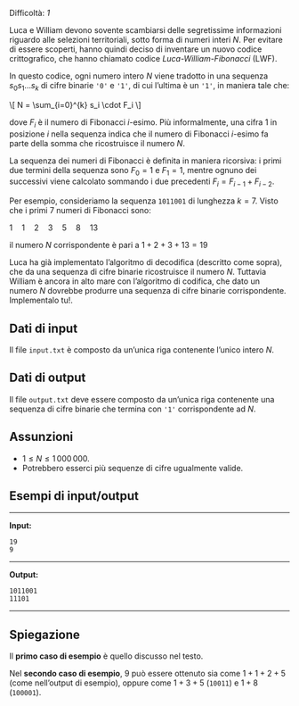 Difficoltà: *1*

Luca e William devono sovente scambiarsi delle segretissime informazioni
riguardo alle selezioni territoriali, sotto forma di numeri interi $N$. Per
evitare di essere scoperti, hanno quindi deciso di inventare un nuovo codice
crittografico, che hanno chiamato codice _Luca-William-Fibonacci_ (LWF).

In questo codice, ogni numero intero $N$ viene tradotto in una sequenza
$s_0 s_1 \ldots s_k$
di cifre binarie `'0'` e `'1'`, di cui l’ultima è un `'1'`, in
maniera tale che:

\\[ N = \sum_{i=0}^{k} s_i \cdot F_i \\]

dove $F_i$ è il numero di Fibonacci $i$-esimo. Più informalmente, una cifra $1$
in posizione $i$ nella sequenza indica che il numero di Fibonacci $i$-esimo fa
parte della somma che ricostruisce il numero $N$.

La sequenza dei numeri di Fibonacci è definita in maniera ricorsiva: i primi due
termini della sequenza sono $F_0 = 1$ e $F_1 = 1$, mentre ognuno dei successivi
viene calcolato sommando i due precedenti $F_i = F_{i-1} + F_{i-2}$.

Per esempio, consideriamo la sequenza `1011001` di lunghezza $k = 7$. Visto che
i primi $7$ numeri di Fibonacci sono:

$1 \quad 1 \quad 2 \quad 3 \quad 5 \quad 8 \quad 13$

il numero $N$ corrispondente è pari a $1 + 2 + 3 + 13 = 19$

Luca ha già implementato l’algoritmo di decodifica (descritto come sopra), che
da una sequenza di cifre binarie ricostruisce il numero $N$. Tuttavia William è
ancora in alto mare con l’algoritmo di codifica, che dato un numero $N$ dovrebbe
produrre una sequenza di cifre binarie corrispondente. Implementalo tu!.

## Dati di input

Il file `input.txt` è composto da un’unica riga contenente l’unico intero $N$.

## Dati di output

Il file `output.txt` deve essere composto da un’unica riga contenente una
sequenza di cifre binarie che termina con `'1'` corrispondente ad $N$.

## Assunzioni

- $1 \le N \le 1\,000\,000$.
- Potrebbero esserci più sequenze di cifre ugualmente valide.

## Esempi di input/output

***

**Input:**
```
19
9
```

***

**Output:**
```
1011001
11101
```

***

## Spiegazione

Il **primo caso di esempio** è quello discusso nel testo.

Nel **secondo caso di esempio**, $9$ può essere ottenuto sia come $1+1+2+5$
(come nell’output di esempio), oppure come $1 + 3 + 5$ (`10011`) e $1 + 8$
(`100001`).
